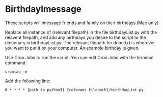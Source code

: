 # BirthdayImessage
These scripts will imessage friends and family on their birthdays (Mac only)

Replace all instance of {relevant filepath} in the file birthdayList.py with the relavent filepath, and add any birthdays you desire to the script to the dictionary in birthdayList.py. The relevant filepath for done.txt is wherever you want to put it on your computer. An example birthday is given.

Use Cron Jobs to run the script. You can edit Cron Jobs with the terminal command:
```
crontab -e
```
Add the following line:
```
0 * * * * {path to python3} {relevant filepath}/birthdayList.py
```
